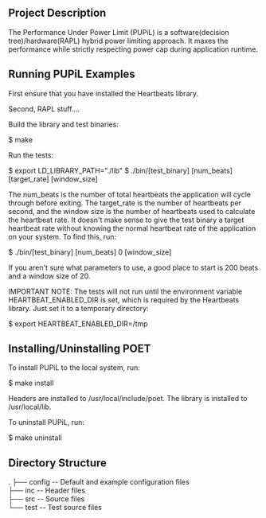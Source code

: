 Project Description
----------------------------------------
The Performance Under Power Limit (PUPiL) is a software(decision tree)/hardware(RAPL)
hybrid power limiting approach. It maxes the performance while strictly respecting power
cap during application runtime.


Running PUPiL Examples
----------------------------------------
First ensure that you have installed the Heartbeats library.

Second, RAPL stuff.... 

Build the library and test binaries:

$ make

Run the tests:

$ export LD_LIBRARY_PATH="./lib"
$ ./bin/[test_binary] [num_beats] [target_rate] [window_size]

The num_beats is the number of total heartbeats the application will cycle
through before exiting. The target_rate is the number of heartbeats per second,
and the window size is the number of heartbeats used to calculate the heartbeat
rate. It doesn't make sense to give the test binary a target heartbeat rate
without knowing the normal heartbeat rate of the application on your system. To
find this, run:

$ ./bin/[test_binary] [num_beats] 0 [window_size]

If you aren't sure what parameters to use, a good place to start is 200 beats
and a window size of 20.

IMPORTANT NOTE: The tests will not run until the environment variable
HEARTBEAT_ENABLED_DIR is set, which is required by the Heartbeats library.
Just set it to a temporary directory:

$ export HEARTBEAT_ENABLED_DIR=/tmp


Installing/Uninstalling POET
----------------------------------------
To install PUPiL to the local system, run:

$ make install

Headers are installed to /usr/local/include/poet.
The library is installed to /usr/local/lib.

To uninstall PUPiL, run:

$ make uninstall


Directory Structure
----------------------------------------
.
├── config    -- Default and example configuration files  
├── inc       -- Header files  
├── src       -- Source files   
└── test      -- Test source files 
